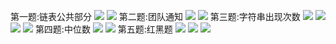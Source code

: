 第一题:链表公共部分
![](./1.1.png)
![](./1.2.png)
第二题:团队通知
![](./2.1.png)
![](./2.2.png)
第三题:字符串出现次数
![](./3.1.png)
![](./3.2.png)
![](./3.3.png)
![](./3.4.png)
第四题:中位数
![](./4.1.png)
![](./4.2.png)
第五题:红黑题
![](./5.1.png)
![](./5.2.png)
![](./5.3.png)
